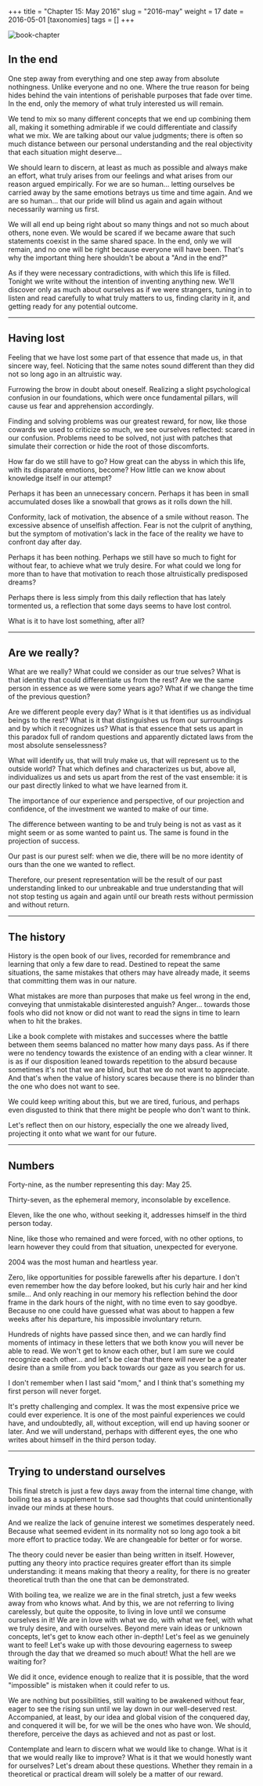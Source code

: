 +++
title = "Chapter 15: May 2016"
slug = "2016-may"
weight = 17
date = 2016-05-01
[taxonomies]
tags = []
+++

![book-chapter](/images/books/oeur/15.jpg)

## In the end

One step away from everything and one step away from absolute nothingness. Unlike everyone and no one. Where the true reason for being hides behind the vain intentions of perishable purposes that fade over time. In the end, only the memory of what truly interested us will remain.

We tend to mix so many different concepts that we end up combining them all, making it something admirable if we could differentiate and classify what we mix. We are talking about our value judgments; there is often so much distance between our personal understanding and the real objectivity that each situation might deserve...

We should learn to discern, at least as much as possible and always make an effort, what truly arises from our feelings and what arises from our reason argued empirically. For we are so human... letting ourselves be carried away by the same emotions betrays us time and time again. And we are so human... that our pride will blind us again and again without necessarily warning us first.

We will all end up being right about so many things and not so much about others, none even. We would be scared if we became aware that such statements coexist in the same shared space. In the end, only we will remain, and no one will be right because everyone will have been. That's why the important thing here shouldn't be about a "And in the end?"

As if they were necessary contradictions, with which this life is filled. Tonight we write without the intention of inventing anything new. We'll discover only as much about ourselves as if we were strangers, tuning in to listen and read carefully to what truly matters to us, finding clarity in it, and getting ready for any potential outcome.

--- 

## Having lost

Feeling that we have lost some part of that essence that made us, in that sincere way, feel. Noticing that the same notes sound different than they did not so long ago in an altruistic way.

Furrowing the brow in doubt about oneself. Realizing a slight psychological confusion in our foundations, which were once fundamental pillars, will cause us fear and apprehension accordingly.

Finding and solving problems was our greatest reward, for now, like those cowards we used to criticize so much, we see ourselves reflected: scared in our confusion. Problems need to be solved, not just with patches that simulate their correction or hide the root of those discomforts.

How far do we still have to go? How great can the abyss in which this life, with its disparate emotions, become? How little can we know about knowledge itself in our attempt?

Perhaps it has been an unnecessary concern. Perhaps it has been in small accumulated doses like a snowball that grows as it rolls down the hill.

Conformity, lack of motivation, the absence of a smile without reason. The excessive absence of unselfish affection. Fear is not the culprit of anything, but the symptom of motivation's lack in the face of the reality we have to confront day after day.

Perhaps it has been nothing. Perhaps we still have so much to fight for without fear, to achieve what we truly desire. For what could we long for more than to have that motivation to reach those altruistically predisposed dreams?

Perhaps there is less simply from this daily reflection that has lately tormented us, a reflection that some days seems to have lost control.

What is it to have lost something, after all?

---

## Are we really?

What are we really? What could we consider as our true selves? What is that identity that could differentiate us from the rest? Are we the same person in essence as we were some years ago? What if we change the time of the previous question?

Are we different people every day? What is it that identifies us as individual beings to the rest? What is it that distinguishes us from our surroundings and by which it recognizes us? What is that essence that sets us apart in this paradox full of random questions and apparently dictated laws from the most absolute senselessness?

What will identify us, that will truly make us, that will represent us to the outside world? That which defines and characterizes us but, above all, individualizes us and sets us apart from the rest of the vast ensemble: it is our past directly linked to what we have learned from it.

The importance of our experience and perspective, of our projection and confidence, of the investment we wanted to make of our time.

The difference between wanting to be and truly being is not as vast as it might seem or as some wanted to paint us. The same is found in the projection of success.

Our past is our purest self: when we die, there will be no more identity of ours than the one we wanted to reflect.

Therefore, our present representation will be the result of our past understanding linked to our unbreakable and true understanding that will not stop testing us again and again until our breath rests without permission and without return.

---
## The history

History is the open book of our lives, recorded for remembrance and learning that only a few dare to read. Destined to repeat the same situations, the same mistakes that others may have already made, it seems that committing them was in our nature.

What mistakes are more than purposes that make us feel wrong in the end, conveying that unmistakable disinterested anguish? Anger... towards those fools who did not know or did not want to read the signs in time to learn when to hit the brakes.

Like a book complete with mistakes and successes where the battle between them seems balanced no matter how many days pass. As if there were no tendency towards the existence of an ending with a clear winner. It is as if our disposition leaned towards repetition to the absurd because sometimes it's not that we are blind, but that we do not want to appreciate. And that's when the value of history scares because there is no blinder than the one who does not want to see.

We could keep writing about this, but we are tired, furious, and perhaps even disgusted to think that there might be people who don't want to think.

Let's reflect then on our history, especially the one we already lived, projecting it onto what we want for our future.

---

## Numbers

Forty-nine, as the number representing this day: May 25.

Thirty-seven, as the ephemeral memory, inconsolable by excellence.

Eleven, like the one who, without seeking it, addresses himself in the third person today.

Nine, like those who remained and were forced, with no other options, to learn however they could from that situation, unexpected for everyone.

2004 was the most human and heartless year.

Zero, like opportunities for possible farewells after his departure. I don't even remember how the day before looked, but his curly hair and her kind smile... And only reaching in our memory his reflection behind the door frame in the dark hours of the night, with no time even to say goodbye. Because no one could have guessed what was about to happen a few weeks after his departure, his impossible involuntary return.

Hundreds of nights have passed since then, and we can hardly find moments of intimacy in these letters that we both know you will never be able to read. We won't get to know each other, but I am sure we could recognize each other... and let's be clear that there will never be a greater desire than a smile from you back towards our gaze as you search for us.

I don't remember when I last said "mom," and I think that's something my first person will never forget.

It's pretty challenging and complex. It was the most expensive price we could ever experience. It is one of the most painful experiences we could have, and undoubtedly, all, without exception, will end up having sooner or later. And we will understand, perhaps with different eyes, the one who writes about himself in the third person today.

---

## Trying to understand ourselves

This final stretch is just a few days away from the internal time change, with boiling tea as a supplement to those sad thoughts that could unintentionally invade our minds at these hours.

And we realize the lack of genuine interest we sometimes desperately need. Because what seemed evident in its normality not so long ago took a bit more effort to practice today. We are changeable for better or for worse.

The theory could never be easier than being written in itself. However, putting any theory into practice requires greater effort than its simple understanding: it means making that theory a reality, for there is no greater theoretical truth than the one that can be demonstrated.

With boiling tea, we realize we are in the final stretch, just a few weeks away from who knows what. And by this, we are not referring to living carelessly, but quite the opposite, to living in love until we consume ourselves in it! We are in love with what we do, with what we feel, with what we truly desire, and with ourselves. Beyond mere vain ideas or unknown concepts, let's get to know each other in-depth! Let's feel as we genuinely want to feel! Let's wake up with those devouring eagerness to sweep through the day that we dreamed so much about! What the hell are we waiting for?

We did it once, evidence enough to realize that it is possible, that the word "impossible" is mistaken when it could refer to us.

We are nothing but possibilities, still waiting to be awakened without fear, eager to see the rising sun until we lay down in our well-deserved rest. Accompanied, at least, by our idea and global vision of the conquered day, and conquered it will be, for we will be the ones who have won. We should, therefore, perceive the days as achieved and not as past or lost.

Contemplate and learn to discern what we would like to change. What is it that we would really like to improve? What is it that we would honestly want for ourselves? Let's dream about these questions. Whether they remain in a theoretical or practical dream will solely be a matter of our reward.
